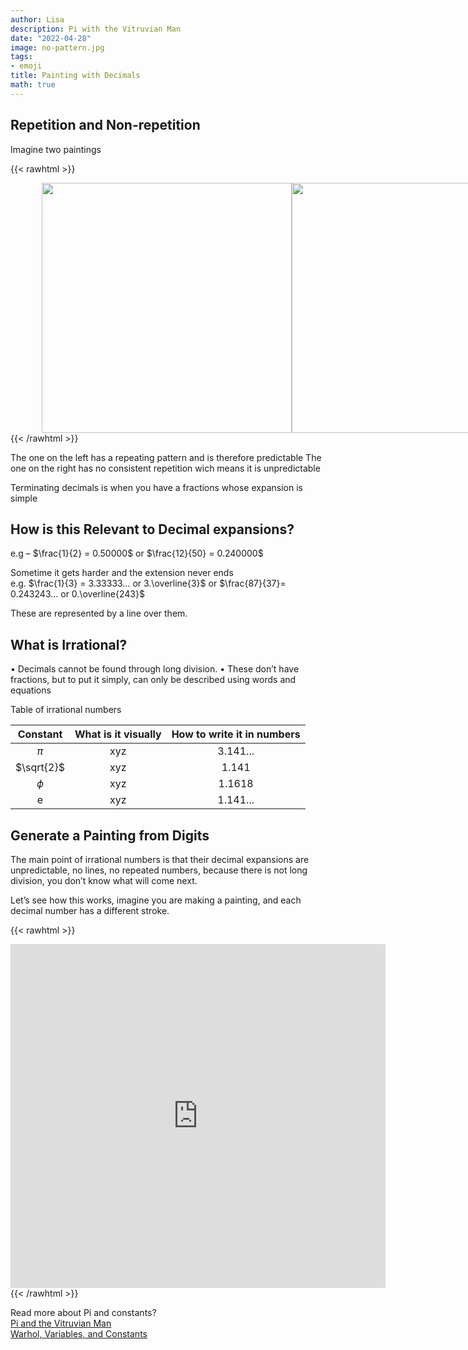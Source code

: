 ```yaml
---
author: Lisa
description: Pi with the Vitruvian Man
date: "2022-04-28"
image: no-pattern.jpg
tags:
- emoji
title: Painting with Decimals
math: true
---
```


## Repetition and Non-repetition
Imagine two paintings

{{< rawhtml >}}
<div style="display: flex; width:100%;padding-left:10%;align-items: center; ">
<div class="twocolumn">
<img src="/images/pattern.webp" style="width:400px;">
</div>
<div class="twocolumn">
<img src="/images/no-pattern.jpg" style="width:400px;">
</div>
</div>
{{< /rawhtml >}}

The one on the left has a repeating pattern and is therefore predictable
The one on the right has no consistent repetition wich means it is unpredictable

Terminating decimals is when you have a fractions whose expansion is simple  
## How is this Relevant to Decimal expansions? 
e.g – $\frac{1}{2} = 0.50000$     or   $\frac{12}{50} = 0.240000$  
   
Sometime it gets harder and the extension never ends  
e.g.  $\frac{1}{3} = 3.33333… or 3.\overline{3}$  or $\frac{87}{37}= 0.243243…  or 0.\overline{243}$
  
These are represented by a line over them. 
## What is Irrational?
•	Decimals cannot be found through long division.
•	These don’t have fractions, but to put it simply, can only be described using words and equations

Table of irrational numbers

|  Constant | What is it visually | How to write it in numbers |
|:---------:|:-----------:|:----------------:|
| $\pi$      | xyz         | 3.141...         |
| $\sqrt{2}$ | xyz         | 1.141           |
|  $\phi$        | xyz          |   1.1618    |
| e   |   xyz |  1.141...  |

## Generate a Painting from Digits

The main point of irrational numbers is that their decimal expansions are unpredictable, no lines, no repeated numbers, because there is not long division, you don’t know what will come next.

Let’s see how this works, imagine you are making a painting, and each decimal number has a different stroke.

{{< rawhtml >}}
<div class="center">
<iframe 
        src="https://editor.p5js.org/lisa-pinto/full/v08L_c1BE"
        style="border-style: none;width: 600px; height: 550px;" >
</iframe>
</div>
{{< /rawhtml >}}

Read more about Pi and constants?  
[Pi and the Vitruvian Man](/pi-and-the-vitruvian-man)  
[Warhol, Variables, and Constants](/warhol-and-variables)